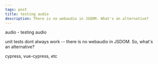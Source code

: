 ```yaml
---
tags: post
title: testing audio
description: There is no webaudio in JSDOM. What's an alternative?
---
```


audio - testing audio

unit tests dont always work -- there is no webaudio in JSDOM. So, what's an alternative?

cypress, vue-cypress, etc
